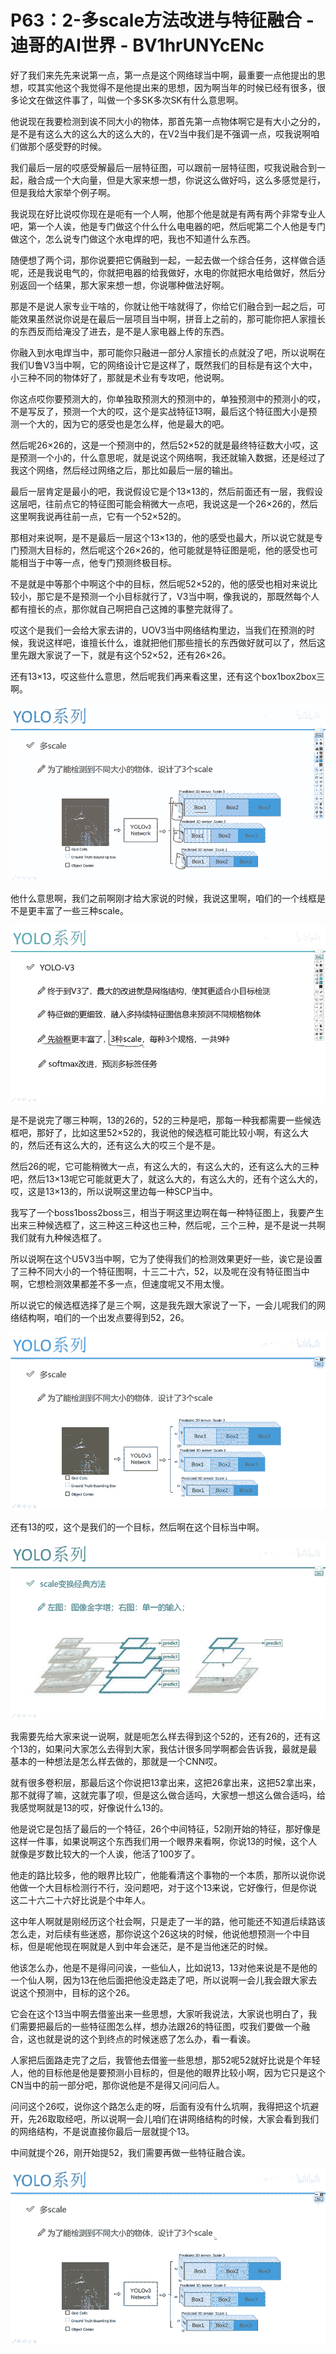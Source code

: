 # P63：2-多scale方法改进与特征融合 - 迪哥的AI世界 - BV1hrUNYcENc

好了我们来先先来说第一点，第一点是这个网络球当中啊，最重要一点他提出的思想，哎其实他这个我觉得不是他提出来的思想，因为啊当年的时候已经有很多，很多论文在做这件事了，叫做一个多SK多次SK有什么意思啊。

他说现在我要检测到诶不同大小的物体，那首先第一点物体啊它是有大小之分的，是不是有这么大的这么大的这么大的，在V2当中我们是不强调一点，哎我说啊咱们做那个感受野的时候。

我们最后一层的哎感受解最后一层特征图，可以跟前一层特征图，哎我说融合到一起，融合成一个大向量，但是大家来想一想，你说这么做好吗，这么多感觉是行，但是我给大家举个例子啊。

我说现在好比说哎你现在是呃有一个人啊，他那个他是就是有两有两个非常专业人吧，第一个人诶，他是专门做这个什么什么电电器的吧，然后呢第二个人他是专门做这个，怎么说专门做这个水电焊的吧，我也不知道什么东西。

随便想了两个词，那你说要把它俩融到一起，一起去做一个综合任务，这样做合适呢，还是我说电气的，你就把电器的给我做好，水电的你就把水电给做好，然后分别返回一个结果，那大家来想一想，你说哪种做法好啊。

那是不是说人家专业干啥的，你就让他干啥就得了，你给它们融合到一起之后，可能效果虽然说你说是在最后一层项目当中啊，拼音上之前的，那可能你把人家擅长的东西反而给淹没了进去，是不是人家电器上传的东西。

你融入到水电焊当中，那可能你只融进一部分人家擅长的点就没了吧，所以说啊在我们U鲁V3当中啊，它的网络设计它是这样了，既然我们的目标是有这个大中，小三种不同的物体好了，那就是术业有专攻吧，他说啊。

你这点哎你要预测大的，你单独取预测大的预测中的，单独预测中的预测小的哎，不是写反了，预测一个大的哎，这个是实战特征13啊，最后这个特征图大小是预测一个大的，因为它的感受也是怎么样，他是最大的吧。

然后呢26×26的，这是一个预测中的，然后52×52的就是最终特征数大小哎，这是预测一个小的，什么意思呢，就是说这个网络啊，我还就输入数据，还是经过了我这个网络，然后经过网络之后，那比如最后一层的输出。

最后一层肯定是最小的吧，我说假设它是个13×13的，然后前面还有一层，我假设这层吧，往前点它的特征图可能会稍微大一点吧，我说这是一个26×26的，然后这里啊我说再往前一点，它有一个52×52的。

那相对来说啊，是不是最后一层这个13×13的，他的感受也最大，所以说它就是专门预测大目标的，然后呢这个26×26的，他可能就是特征图是呃，他的感受也可能相当于中等一点，他专门预测终极目标。

不是就是中等那个中啊这个中的目标，然后呢52×52的，他的感受也相对来说比较小，那它是不是预测一个小目标就行了，V3当中啊，像我说的，那既然每个人都有擅长的点，那你就自己啊把自己这摊的事整完就得了。

哎这个是我们一会给大家去讲的，UOV3当中网络结构里边，当我们在预测的时候，我说这样吧，谁擅长什么，谁就把他们那些擅长的东西做好就可以了，然后这里先跟大家说了一下，就是有这个52×52，还有26×26。

还有13×13，哎这些什么意思，然后呢我们再来看这里，还有这个box1box2box三啊。

![](img/66997f48d3729bb558d569e879de81f4_1.png)

他什么意思啊，我们之前啊刚才给大家说的时候，我说这里啊，咱们的一个线框是不是更丰富了一些三种scale。



![](img/66997f48d3729bb558d569e879de81f4_3.png)

是不是说完了哪三种啊，13的26的，52的三种是吧，那每一种我都需要一些候选框吧，那好了，比如这里52×52的，我说他的候选框可能比较小啊，有这么大的，然后还有这么大的，还有这么大的哎三个是不是。

然后26的呢，它可能稍微大一点，有这么大的，有这么大的，还有这么大的三种吧，然后13×13呢它可能就更大了，就这么大的，有这么大的，还有个这么大的，哎，这是13×13的，所以说啊这里边每一种SCP当中。

我写了一个boss1boss2boss三，相当于啊这里边啊在每一种特征图上，我要产生出来三种候选框了，这三种这三种这也三种，然后呢，三个三种，是不是说一共啊我们就有九种候选框了。

所以说啊在这个U5V3当中啊，它为了使得我们的检测效果更好一些，诶它是设置了三种不同大小的一个特征图啊，十三二十六，52，以及呢在没有特征图当中啊，它想检测效果都差不多一点，但速度呢又不用太慢。

所以说它的候选框选择了是三个啊，这是我先跟大家说了一下，一会儿呢我们的网络结构啊，咱们的一个出发点要得到52，26。



![](img/66997f48d3729bb558d569e879de81f4_5.png)

还有13的哎，这个是我们的一个目标，然后啊在这个目标当中啊。

![](img/66997f48d3729bb558d569e879de81f4_7.png)

我需要先给大家来说一说啊，就是呃怎么样去得到这个52的，还有26的，还有这个13的，如果问大家怎么去得到大家，我估计很多同学啊都会告诉我，最就是最基本的一种想法是怎么样去做的，那就是一个CNN哎。

就有很多卷积层，那最后这个你说把13拿出来，这把26拿出来，这把52拿出来，那不就得了嘛，这就完事了呗，但是这么做合适吗，大家想一想这么做合适吗，给我感觉啊就是13的哎，好像说什么13的。

他是说它是包括了最后的一个特征，26个中间特征，52刚开始的特征，那好像是这样一件事，如果说啊这个东西我们用一个眼界来看啊，你说13的时候，这个人就像是岁数比较大的一个人诶，他活了100岁了。

他走的路比较多，他的眼界比较广，他能看清这个事物的一个本质，那所以说你说他做一个大目标检测行不行，没问题吧，对于这个13来说，它好像行，但是你说这二十六二十六好比说是个中年人。

这中年人啊就是刚经历这个社会啊，只是走了一半的路，他可能还不知道后续路该怎么走，对后续有些迷惑，那你说这个26这块的时候，他说他想预测一个中目标，但是呢他现在啊就是人到中年会迷茫，是不是当他迷茫的时候。

他该怎么办，他是不是得问问诶，一些仙人，比如说13，13对他来说是不是他的一个仙人啊，因为13在他后面把他没走路走了吧，所以说啊一会儿我会跟大家去说这个预测中，目标的这个26。

它会在这个13当中啊去借鉴出来一些思想，大家听我说法，大家说也明白了，我们需要把最后的一些特征图怎么样，想办法跟26的特征图，哎我们要做一个融合，这也就是说的这个到终点的时候迷惑了怎么办，看一看诶。

人家把后面路走完了之后，我管他去借鉴一些思想，那52呢52就好比说是个年轻人，他的目标他是他是要预测小目标的，但是他的眼界比较小啊，因为它只是这个CN当中的前一部分吧，那你说他是不是得又问问后人。

问问这个26哎，说你这个路怎么走的呀，后面有没有什么坑啊，我得把这个坑避开，先26取取经吧，所以说啊一会儿咱们在讲网络结构的时候，大家会看到我们的网络结构，不是说直接你最后一层就提个13。

中间就提个26，刚开始提52，我们需要再做一些特征融合诶。

![](img/66997f48d3729bb558d569e879de81f4_9.png)